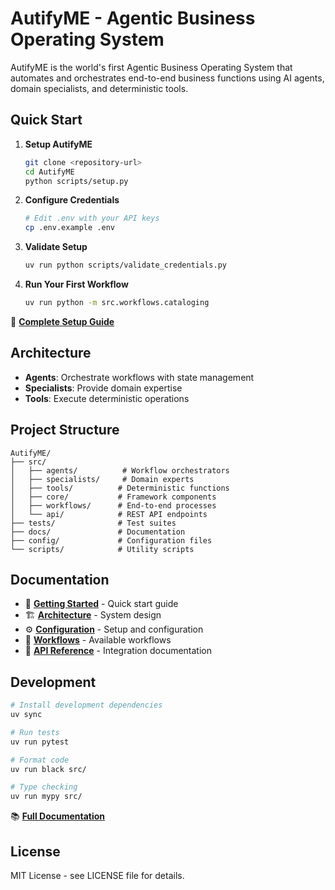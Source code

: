 # AutifyME - Agentic Business Operating System

AutifyME is the world's first Agentic Business Operating System that automates and orchestrates end-to-end business functions using AI agents, domain specialists, and deterministic tools.

## Quick Start

1. **Setup AutifyME**
   ```bash
   git clone <repository-url>
   cd AutifyME
   python scripts/setup.py
   ```

2. **Configure Credentials**
   ```bash
   # Edit .env with your API keys
   cp .env.example .env
   ```

3. **Validate Setup**
   ```bash
   uv run python scripts/validate_credentials.py
   ```

4. **Run Your First Workflow**
   ```bash
   uv run python -m src.workflows.cataloging
   ```

📖 **[Complete Setup Guide](./docs/guides/getting_started.md)**

## Architecture

- **Agents**: Orchestrate workflows with state management
- **Specialists**: Provide domain expertise 
- **Tools**: Execute deterministic operations

## Project Structure

```
AutifyME/
├── src/
│   ├── agents/          # Workflow orchestrators
│   ├── specialists/     # Domain experts
│   ├── tools/          # Deterministic functions
│   ├── core/           # Framework components
│   ├── workflows/      # End-to-end processes
│   └── api/            # REST API endpoints
├── tests/              # Test suites
├── docs/               # Documentation
├── config/             # Configuration files
└── scripts/            # Utility scripts
```

## Documentation

- 📖 **[Getting Started](./docs/guides/getting_started.md)** - Quick start guide
- 🏗️ **[Architecture](./docs/architecture/framework_design.md)** - System design
- ⚙️ **[Configuration](./docs/guides/configuration.md)** - Setup and configuration
- 🔄 **[Workflows](./docs/workflows/)** - Available workflows
- 🔧 **[API Reference](./docs/api/)** - Integration documentation

## Development

```bash
# Install development dependencies
uv sync

# Run tests
uv run pytest

# Format code
uv run black src/

# Type checking
uv run mypy src/
```

📚 **[Full Documentation](./docs/README.md)**

## License

MIT License - see LICENSE file for details.